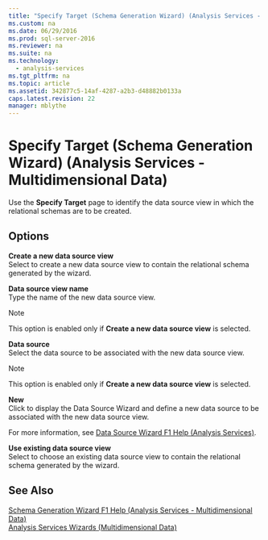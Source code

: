```yaml
---
title: "Specify Target (Schema Generation Wizard) (Analysis Services - Multidimensional Data)"
ms.custom: na
ms.date: 06/29/2016
ms.prod: sql-server-2016
ms.reviewer: na
ms.suite: na
ms.technology: 
  - analysis-services
ms.tgt_pltfrm: na
ms.topic: article
ms.assetid: 342877c5-14af-4287-a2b3-d48882b0133a
caps.latest.revision: 22
manager: mblythe
---
```

# Specify Target (Schema Generation Wizard) (Analysis Services - Multidimensional Data)
Use the **Specify Target** page to identify the data source view in which the relational schemas are to be created.  
  
## Options  
 **Create a new data source view**  
 Select to create a new data source view to contain the relational schema generated by the wizard.  
  
 **Data source view name**  
 Type the name of the new data source view.  
  
> [!NOTE]  
>  This option is enabled only if **Create a new data source view** is selected.  
  
 **Data source**  
 Select the data source to be associated with the new data source view.  
  
> [!NOTE]  
>  This option is enabled only if **Create a new data source view** is selected.  
  
 **New**  
 Click to display the Data Source Wizard and define a new data source to be associated with the new data source view.  
  
 For more information, see [Data Source Wizard F1 Help (Analysis Services)](../../Topics/TopicNameNotContainA/Data-Source-Wizard-F1-Help--Analysis-Services-.md).  
  
 **Use existing data source view**  
 Select to choose an existing data source view to contain the relational schema generated by the wizard.  
  
## See Also  
 [Schema Generation Wizard F1 Help (Analysis Services - Multidimensional Data)](../../Topics/TopicNameNotContainA/Schema-Generation-Wizard-F1-Help--Analysis-Services---Multidimensional-Data-.md)   
 [Analysis Services Wizards (Multidimensional Data)](../../Topics/TopicNameNotContainA/Analysis-Services-Wizards--Multidimensional-Data-.md)